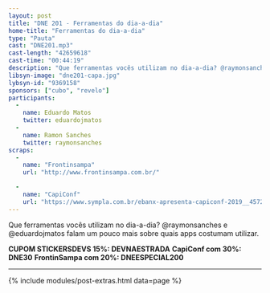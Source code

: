 ```yaml
---
layout: post
title: "DNE 201 - Ferramentas do dia-a-dia"
home-title: "Ferramentas do dia-a-dia"
type: "Pauta"
cast: "DNE201.mp3"
cast-length: "42659618"
cast-time: "00:44:19"
description: "Que ferramentas vocês utilizam no dia-a-dia? @raymonsanches e @eduardojmatos falam um pouco mais sobre quais apps costumam utilizar."
libsyn-image: "dne201-capa.jpg"
lybsyn-id: "9369158"
sponsors: ["cubo", "revelo"]
participants:
  -
    name: Eduardo Matos
    twitter: eduardojmatos
  -
    name: Ramon Sanches
    twitter: raymonsanches
scraps:
  -
    name: "Frontinsampa"
    url: "http://www.frontinsampa.com.br/"

  -
    name: "CapiConf"
    url: "https://www.sympla.com.br/ebanx-apresenta-capiconf-2019__457211?d=DNE30"
---
```


Que ferramentas vocês utilizam no dia-a-dia? @raymonsanches e @eduardojmatos falam um pouco mais sobre quais apps costumam utilizar.

<strong>CUPOM STICKERSDEVS 15%: DEVNAESTRADA</strong>
<strong>CapiConf com 30%: DNE30</strong>
<strong>FrontinSampa com 20%: DNEESPECIAL200</strong>

---

{% include modules/post-extras.html data=page %}

